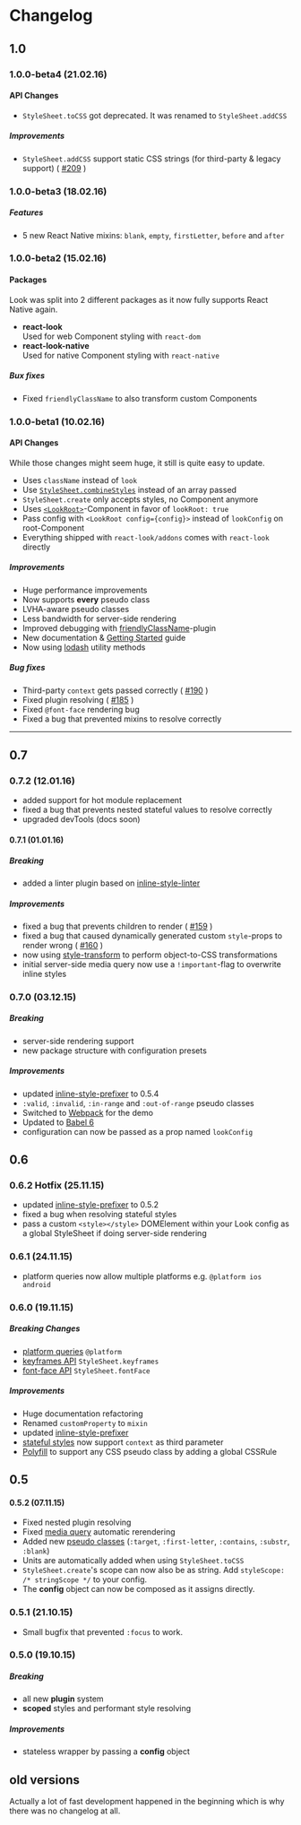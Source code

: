 # Changelog

## 1.0
### 1.0.0-beta4 (21.02.16)
#### API Changes
* `StyleSheet.toCSS` got deprecated. It was renamed to `StyleSheet.addCSS`

##### Improvements
* `StyleSheet.addCSS` support static CSS strings (for third-party & legacy support) ( [#209](https://github.com/rofrischmann/react-look/pull/209) )

### 1.0.0-beta3 (18.02.16)
##### Features
* 5 new React Native mixins: `blank`, `empty`, `firstLetter`, `before` and `after`

### 1.0.0-beta2 (15.02.16)
#### Packages
Look was split into 2 different packages as it now fully supports React Native again.
* **react-look**<br>
Used for web Component styling with `react-dom`
* **react-look-native**<br>
Used for native Component styling with `react-native`

##### Bux fixes
* Fixed `friendlyClassName` to also transform custom Components


### 1.0.0-beta1 (10.02.16)

#### API Changes
While those changes might seem huge, it still is quite easy to update.
* Uses `className` instead of `look`
* Use [`StyleSheet.combineStyles`](docs/api/StyleSheet.md#combinestylesstyles) instead of an array passed
* `StyleSheet.create` only accepts styles, no Component anymore
* Uses [`<LookRoot>`](docs/api/LookRoot.md)-Component in favor of `lookRoot: true`
* Pass config with `<LookRoot config={config}>` instead of `lookConfig` on root-Component
* Everything shipped with `react-look/addons` comes with `react-look` directly

##### Improvements
* Huge performance improvements
* Now supports **every** pseudo class
* LVHA-aware pseudo classes
* Less bandwidth for server-side rendering
* Improved debugging with [friendlyClassName](docs/plugins/friendlyClassName.md)-plugin
* New documentation & [Getting Started](docs/GettingStarted.md) guide
* Now using [lodash](lodash.com) utility methods

##### Bug fixes
* Third-party `context` gets passed correctly ( [#190](https://github.com/rofrischmann/react-look/issues/190) )
* Fixed plugin resolving ( [#185](https://github.com/rofrischmann/react-look/issues/185) )
* Fixed `@font-face` rendering bug
* Fixed a bug that prevented mixins to resolve correctly

------
## 0.7
### 0.7.2 (12.01.16)
* added support for hot module replacement
* fixed a bug that prevents nested stateful values to resolve correctly
* upgraded devTools (docs soon)

#### 0.7.1 (01.01.16)
##### Breaking
* added a linter plugin based on [inline-style-linter](https://github.com/rofrischmann/inline-style-linter)

##### Improvements
* fixed a bug that prevents children to render ( [#159](https://github.com/rofrischmann/react-look/issues/159) )
* fixed a bug that caused dynamically generated custom `style`-props to render wrong ( [#160](https://github.com/rofrischmann/react-look/issues/160) )
* now using [style-transform](https://github.com/rofrischmann/style-transform) to perform object-to-CSS transformations
* initial server-side media query now use a `!important`-flag to overwrite inline styles

### 0.7.0 (03.12.15)
##### Breaking
- server-side rendering support
- new package structure with configuration presets

##### Improvements
- updated [inline-style-prefixer](https://github.com/rofrischmann/inline-style-prefixer/blob/master/Changelog.md#054-031215) to 0.5.4
- `:valid`, `:invalid`, `:in-range` and `:out-of-range` pseudo classes
- Switched to [Webpack](https://webpack.github.io) for the demo
- Updated to [Babel 6](https://babeljs.io)
- configuration can now be passed as a prop named `lookConfig`

## 0.6
### 0.6.2 Hotfix (25.11.15)
- updated [inline-style-prefixer](https://github.com/rofrischmann/inline-style-prefixer) to 0.5.2
- fixed a bug when resolving stateful styles
- pass a custom `<style></style>` DOMElement within your Look config as a global StyleSheet if doing server-side rendering

### 0.6.1 (24.11.15)
- platform queries now allow multiple platforms e.g. `@platform ios android`

### 0.6.0 (19.11.15)
##### Breaking Changes
- [platform queries](docs/Mixins.md#platformqueries) `@platform`
- [keyframes API](docs/api/StyleSheet.md) `StyleSheet.keyframes`
- [font-face API](docs/api/StyleSheet.md) `StyleSheet.fontFace`

##### Improvements
- Huge documentation refactoring
- Renamed `customProperty` to `mixin`
- updated [inline-style-prefixer](https://github.com/rofrischmann/inline-style-prefixer)
- [stateful styles](docs/StatefulCondition.md) now support `context` as third parameter
- [Polyfill](docs/plugins/Mixin.md#pseudotocss) to support any CSS pseudo class by adding a global CSSRule


## 0.5
#### 0.5.2 (07.11.15)
- Fixed nested plugin resolving
- Fixed [media query](docs/Mixins.md#mediaqueries) automatic rerendering
- Added new [pseudo classes](docs/Mixins.md#pseudoclasses) (`:target`, `:first-letter`, `:contains`, `:substr`, `:blank`)
- Units are automatically added when using `StyleSheet.toCSS`
- `StyleSheet.create`'s scope can now also be as string. Add `styleScope: /* stringScope */` to your config.
- The **config** object can now be composed as it assigns directly.

### 0.5.1 (21.10.15)
- Small bugfix that prevented `:focus` to work.

### 0.5.0 (19.10.15)
##### Breaking
- all new **plugin** system
- **scoped** styles and performant style resolving

##### Improvements
- stateless wrapper by passing a **config** object

## old versions
Actually a lot of fast development happened in the beginning which is why there was no changelog at all.
